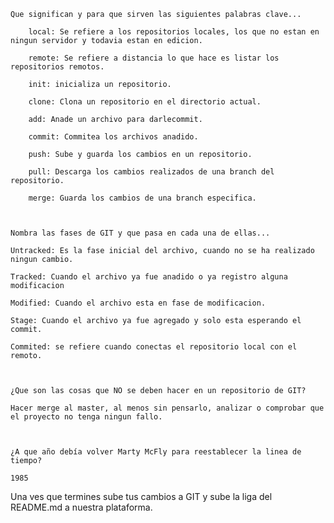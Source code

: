 

    Que significan y para que sirven las siguientes palabras clave...

        local: Se refiere a los repositorios locales, los que no estan en ningun servidor y todavia estan en edicion.

        remote: Se refiere a distancia lo que hace es listar los repositorios remotos.

        init: inicializa un repositorio.

        clone: Clona un repositorio en el directorio actual.

        add: Anade un archivo para darlecommit.

        commit: Commitea los archivos anadido.

        push: Sube y guarda los cambios en un repositorio.

        pull: Descarga los cambios realizados de una branch del repositorio.

        merge: Guarda los cambios de una branch especifica.



    Nombra las fases de GIT y que pasa en cada una de ellas...

    Untracked: Es la fase inicial del archivo, cuando no se ha realizado ningun cambio.

    Tracked: Cuando el archivo ya fue anadido o ya registro alguna modificacion

    Modified: Cuando el archivo esta en fase de modificacion.

    Stage: Cuando el archivo ya fue agregado y solo esta esperando el commit.

    Commited: se refiere cuando conectas el repositorio local con el remoto.



    ¿Que son las cosas que NO se deben hacer en un repositorio de GIT?

    Hacer merge al master, al menos sin pensarlo, analizar o comprobar que el proyecto no tenga ningun fallo.



    ¿A que año debía volver Marty McFly para reestablecer la linea de tiempo?

    1985



Una ves que termines sube tus cambios a GIT y sube la liga del README.md a nuestra plataforma.

